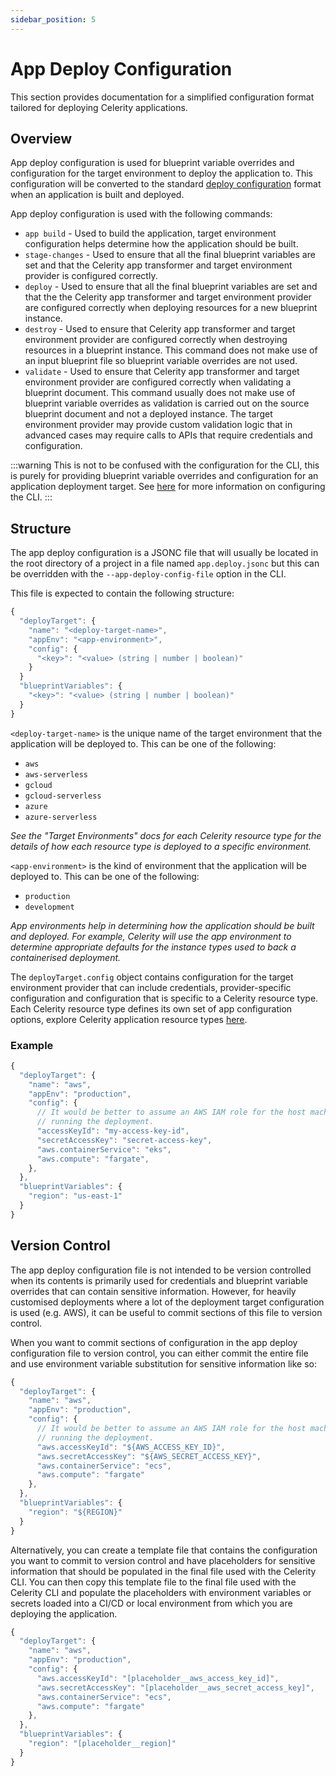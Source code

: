 ```yaml
---
sidebar_position: 5
---
```


# App Deploy Configuration

This section provides documentation for a simplified configuration format tailored for deploying Celerity applications.

## Overview

App deploy configuration is used for blueprint variable overrides and configuration for the target environment to deploy the application to. This configuration will be converted to the standard [deploy configuration](./deploy-configuration) format when an application is built and deployed.

App deploy configuration is used with the following commands:
- `app build` - Used to build the application, target environment configuration helps determine how the application should be built.
- `stage-changes` - Used to ensure that all the final blueprint variables are set and that the Celerity app transformer and target environment provider is configured correctly.
- `deploy` - Used to ensure that all the final blueprint variables are set and that the the Celerity app transformer and target environment provider are configured correctly when deploying resources for a new blueprint instance.
- `destroy` - Used to ensure that Celerity app transformer and target environment provider are configured correctly when destroying resources in a blueprint instance. This command does not make use of an input blueprint file so blueprint variable overrides are not used.
- `validate` - Used to ensure that Celerity app transformer and target environment provider are configured correctly when validating a blueprint document. This command usually does not make use of blueprint variable overrides as validation is carried out on the source blueprint document and not a deployed instance. The target environment provider may provide custom validation logic that in advanced cases may require calls to APIs that require credentials and configuration.

:::warning
This is not to be confused with the configuration for the CLI, this is purely for providing blueprint variable overrides and configuration for an application deployment target.
See [here](./configuration) for more information on configuring the CLI.
:::

## Structure

The app deploy configuration is a JSONC file that will usually be located in the root directory of a project in a file named `app.deploy.jsonc` but this can be overridden with the `--app-deploy-config-file` option in the CLI.

This file is expected to contain the following structure:

```javascript
{
  "deployTarget": {
    "name": "<deploy-target-name>",
    "appEnv": "<app-environment>",
    "config": {
      "<key>": "<value> (string | number | boolean)"
    }
  }
  "blueprintVariables": {
    "<key>": "<value> (string | number | boolean)"
  }
}
```

`<deploy-target-name>` is the unique name of the target environment that the application will be deployed to. This can be one of the following:

- `aws`
- `aws-serverless`
- `gcloud`
- `gcloud-serverless`
- `azure`
- `azure-serverless`

_See the "Target Environments" docs for each Celerity resource type for the details of how each resource type is deployed to a specific environment._

`<app-environment>` is the kind of environment that the application will be deployed to. This can be one of the following:

- `production`
- `development`

_App environments help in determining how the application should be built and deployed. For example, Celerity will use the app environment to determine appropriate defaults for the instance types used to back a containerised deployment._

The `deployTarget.config` object contains configuration for the target environment provider that can include credentials, provider-specific configuration and configuration that is specific to a Celerity resource type. Each Celerity resource type defines its own set of app configuration options, explore Celerity application resource types [here](/docs/applications/intro).

### Example

```javascript
{
  "deployTarget": {
    "name": "aws",
    "appEnv": "production",
    "config": {
      // It would be better to assume an AWS IAM role for the host machine
      // running the deployment.
      "accessKeyId": "my-access-key-id",
      "secretAccessKey": "secret-access-key",
      "aws.containerService": "eks",
      "aws.compute": "fargate",
    },
  },
  "blueprintVariables": {
    "region": "us-east-1"
  }
}
```

## Version Control

The app deploy configuration file is not intended to be version controlled when its contents is primarily used for credentials and blueprint variable overrides that can contain sensitive information. However, for heavily customised deployments where a lot of the deployment target configuration is used (e.g. AWS), it can be useful to commit sections of this file to version control.

When you want to commit sections of configuration in the app deploy configuration file to version control, you can either commit the entire file and use environment variable substitution for sensitive information like so:

```javascript title="app.deploy.jsonc"
{
  "deployTarget": {
    "name": "aws",
    "appEnv": "production",
    "config": {
      // It would be better to assume an AWS IAM role for the host machine
      // running the deployment.
      "aws.accessKeyId": "${AWS_ACCESS_KEY_ID}",
      "aws.secretAccessKey": "${AWS_SECRET_ACCESS_KEY}",
      "aws.containerService": "ecs",
      "aws.compute": "fargate"
    },
  },
  "blueprintVariables": {
    "region": "${REGION}"
  }
}
```

Alternatively, you can create a template file that contains the configuration you want to commit to version control and have placeholders for sensitive information that should be populated in the final file used with the Celerity CLI.
You can then copy this template file to the final file used with the Celerity CLI and populate the placeholders with environment variables or secrets loaded into a CI/CD or local environment from which you are deploying the application.

```javascript title="app.deploy.template.jsonc"
{
  "deployTarget": {
    "name": "aws",
    "appEnv": "production",
    "config": {
      "aws.accessKeyId": "[placeholder__aws_access_key_id]",
      "aws.secretAccessKey": "[placeholder__aws_secret_access_key]",
      "aws.containerService": "ecs",
      "aws.compute": "fargate"
    },
  },
  "blueprintVariables": {
    "region": "[placeholder__region]"
  }
}
```

